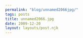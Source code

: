 ```yaml
---
permalink: "blog/unnamed2066jpg/"
tags: posts
title: unnamed2066.jpg
date: 2009-12-20
layout: layouts/post.njk
---
```


